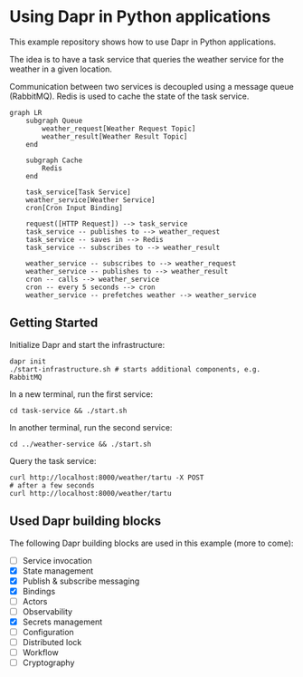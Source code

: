 # Using Dapr in Python applications

This example repository shows how to use Dapr in Python applications.

The idea is to have a task service that queries the weather service for the weather in a given location.

Communication between two services is decoupled using a message queue (RabbitMQ). Redis is used to cache the state of the task service.

```mermaid
graph LR
    subgraph Queue
        weather_request[Weather Request Topic]
        weather_result[Weather Result Topic]
    end

    subgraph Cache
        Redis
    end

    task_service[Task Service]
    weather_service[Weather Service]
    cron[Cron Input Binding]

    request([HTTP Request]) --> task_service
    task_service -- publishes to --> weather_request
    task_service -- saves in --> Redis
    task_service -- subscribes to --> weather_result

    weather_service -- subscribes to --> weather_request
    weather_service -- publishes to --> weather_result
    cron -- calls --> weather_service
    cron -- every 5 seconds --> cron
    weather_service -- prefetches weather --> weather_service
```

## Getting Started

Initialize Dapr and start the infrastructure:

```shell
dapr init
./start-infrastructure.sh # starts additional components, e.g. RabbitMQ
```

In a new terminal, run the first service:

```shell
cd task-service && ./start.sh 
```

In another terminal, run the second service:

```shell
cd ../weather-service && ./start.sh
```

Query the task service:

```shell
curl http://localhost:8000/weather/tartu -X POST
# after a few seconds
curl http://localhost:8000/weather/tartu
```

## Used Dapr building blocks

The following Dapr building blocks are used in this example (more to come):

- [ ] Service invocation
- [x] State management
- [x] Publish & subscribe messaging
- [x] Bindings
- [ ] Actors
- [ ] Observability
- [x] Secrets management
- [ ] Configuration
- [ ] Distributed lock
- [ ] Workflow
- [ ] Cryptography
